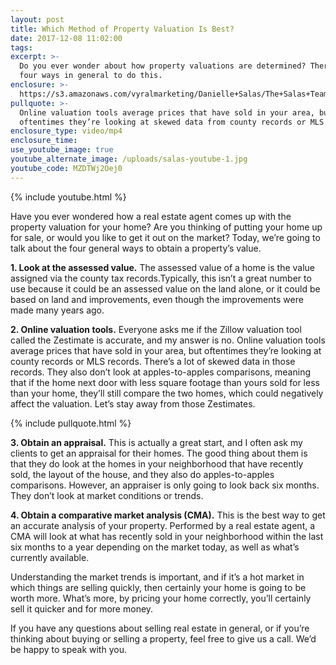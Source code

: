 ```yaml
---
layout: post
title: Which Method of Property Valuation Is Best?
date: 2017-12-08 11:02:00
tags:
excerpt: >-
  Do you ever wonder about how property valuations are determined? There are
  four ways in general to do this.
enclosure: >-
  https://s3.amazonaws.com/vyralmarketing/Danielle+Salas/The+Salas+Team-+Which+Method+of+Property+Valuation+Is+Best%253F.mp4
pullquote: >-
  Online valuation tools average prices that have sold in your area, but
  oftentimes they’re looking at skewed data from county records or MLS records.
enclosure_type: video/mp4
enclosure_time:
use_youtube_image: true
youtube_alternate_image: /uploads/salas-youtube-1.jpg
youtube_code: MZDTWj2Oej0
---
```



{% include youtube.html %}

Have you ever wondered how a real estate agent comes up with the property valuation for your home? Are you thinking of putting your home up for sale, or would you like to get it out on the market? Today, we’re going to talk about the four general ways to obtain a property’s value.

**1. Look at the assessed value.** The assessed value of a home is the value assigned via the county tax records.Typically, this isn’t a great number to use because it could be an assessed value on the land alone, or it could be based on land and improvements, even though the improvements were made many years ago.

**2. Online valuation tools.** Everyone asks me if the Zillow valuation tool called the Zestimate is accurate, and my answer is no. Online valuation tools average prices that have sold in your area, but oftentimes they’re looking at county records or MLS records. There’s a lot of skewed data in those records. They also don’t look at apples-to-apples comparisons, meaning that if the home next door with less square footage than yours sold for less than your home, they’ll still compare the two homes, which could negatively affect the valuation. Let’s stay away from those Zestimates.

{% include pullquote.html %}

**3. Obtain an appraisal.** This is actually a great start, and I often ask my clients to get an appraisal for their homes. The good thing about them is that they do look at the homes in your neighborhood that have recently sold, the layout of the house, and they also do apples-to-apples comparisons. However, an appraiser is only going to look back six months. They don’t look at market conditions or trends.

**4. Obtain a comparative market analysis (CMA).** This is the best way to get an accurate analysis of your property. Performed by a real estate agent, a CMA will look at what has recently sold in your neighborhood within the last six months to a year depending on the market today, as well as what’s currently available.

Understanding the market trends is important, and if it’s a hot market in which things are selling quickly, then certainly your home is going to be worth more. What’s more, by pricing your home correctly, you’ll certainly sell it quicker and for more money.

If you have any questions about selling real estate in general, or if you’re thinking about buying or selling a property, feel free to give us a call. We’d be happy to speak with you.